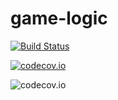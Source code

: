 # game-logic

[![Build Status](https://travis-ci.org/anyWareSculpture/game-logic.svg?branch=master)](https://travis-ci.org/anyWareSculpture/game-logic)

[![codecov.io](http://codecov.io/github/anyWareSculpture/game-logic/coverage.svg?branch=master)](http://codecov.io/github/anyWareSculpture/game-logic?branch=master)

![codecov.io](http://codecov.io/github/anyWareSculpture/game-logic/branch.svg?branch=master)
